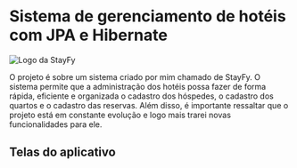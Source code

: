 
# Sistema de gerenciamento de hotéis com JPA e Hibernate

![Logo da StayFy](https://imgur.com/a/AhEOTnb)

O projeto é sobre um sistema criado por mim chamado 
de StayFy. O sistema permite que a administração dos 
hotéis possa fazer de forma rápida, 
eficiente e organizada o cadastro dos hóspedes, 
o cadastro dos quartos e o cadastro das reservas. 
Além disso, é importante ressaltar que o projeto está 
em constante evolução e logo mais trarei novas 
funcionalidades para ele.

## Telas do aplicativo 

